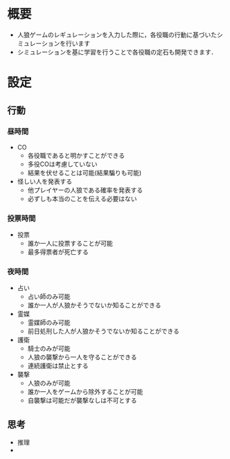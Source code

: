 # 概要
- 人狼ゲームのレギュレーションを入力した際に，各役職の行動に基づいたシミュレーションを行います
- シミュレーションを基に学習を行うことで各役職の定石も開発できます．

# 設定
## 行動
### 昼時間
- CO
	- 各役職であると明かすことができる
	- 多役COは考慮していない
	- 結果を伏せることは可能(結果騙りも可能)
- 怪しい人を発表する
	- 他プレイヤーの人狼である確率を発表する
	- 必ずしも本当のことを伝える必要はない
### 投票時間
- 投票
	- 誰か一人に投票することが可能
	- 最多得票者が死亡する
### 夜時間
- 占い
	- 占い師のみ可能
	- 誰か一人が人狼かそうでないか知ることができる
- 霊媒
	- 霊媒師のみ可能
	- 前日処刑した人が人狼かそうでないか知ることができる
- 護衛
	- 騎士のみが可能
	- 人狼の襲撃から一人を守ることができる
	- 連続護衛は禁止とする
- 襲撃
	- 人狼のみが可能
	- 誰か一人をゲームから除外することが可能
	- 自襲撃は可能だが襲撃なしは不可とする

## 思考
- 推理
- 